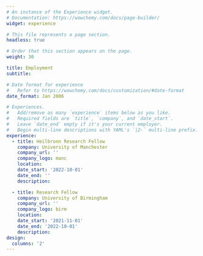 ```yaml
---
# An instance of the Experience widget.
# Documentation: https://wowchemy.com/docs/page-builder/
widget: experience

# This file represents a page section.
headless: true

# Order that this section appears on the page.
weight: 30

title: Employment
subtitle:

# Date format for experience
#   Refer to https://wowchemy.com/docs/customization/#date-format
date_format: Jan 2006

# Experiences.
#   Add/remove as many `experience` items below as you like.
#   Required fields are `title`, `company`, and `date_start`.
#   Leave `date_end` empty if it's your current employer.
#   Begin multi-line descriptions with YAML's `|2-` multi-line prefix.
experience:
  - title: Heilbronn Research Fellow
    company: University of Manchester
    company_url: ''
    company_logo: manc
    location: 
    date_start: '2022-10-01'
    date_end: ''
    description: 

  - title: Research Fellow
    company: University of Birmingham
    company_url: ''
    company_logo: birm
    location: 
    date_start: '2021-11-01'
    date_end: '2022-10-01'
    description: 
design:
  columns: '2'
---
```

